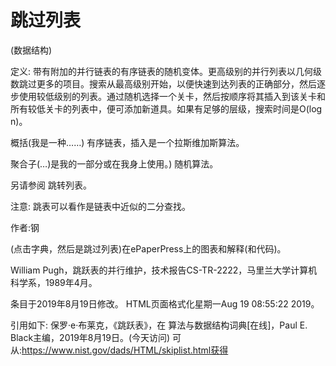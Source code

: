 # 跳过列表


(数据结构)



定义:
带有附加的并行链表的有序链表的随机变体。更高级别的并行列表以几何级数跳过更多的项目。搜索从最高级别开始，以便快速到达列表的正确部分，然后逐步使用较低级别的列表。通过随机选择一个关卡，然后按顺序将其插入到该关卡和所有较低关卡的列表中，便可添加新道具。如果有足够的层级，搜索时间是O(log n)。



概括(我是一种……)
有序链表，插入是一个拉斯维加斯算法。



聚合子(…)是我的一部分或在我身上使用。)
随机算法。



另请参阅
跳转列表。



注意:
跳表可以看作是链表中近似的二分查找。


作者:钢


(点击字典，然后是跳过列表)在ePaperPress上的图表和解释(和代码)。



William Pugh，跳跃表的并行维护，技术报告CS-TR-2222，马里兰大学计算机科学系，1989年4月。








条目于2019年8月19日修改。
HTML页面格式化星期一Aug 19 08:55:22 2019。



引用如下:
保罗·e·布莱克，《跳跃表》，在
算法与数据结构词典[在线]，Paul E. Black主编，2019年8月19日。(今天访问)
可从:https://www.nist.gov/dads/HTML/skiplist.html获得